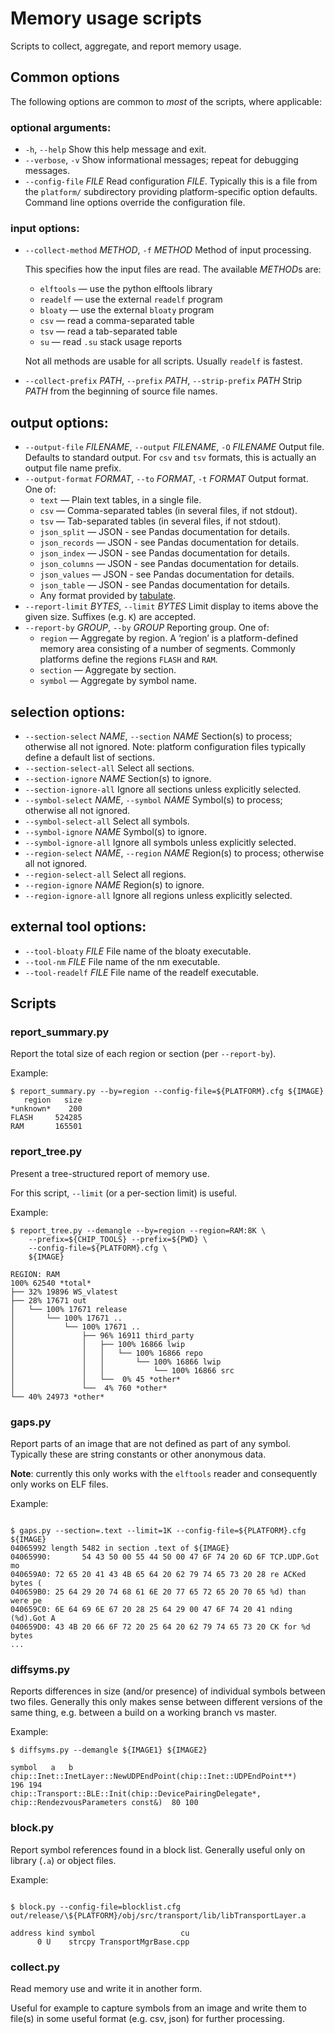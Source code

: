 # Memory usage scripts

Scripts to collect, aggregate, and report memory usage.

## Common options

The following options are common to _most_ of the scripts, where applicable:

### optional arguments:

-   `-h`, `--help` Show this help message and exit.
-   `--verbose`, `-v` Show informational messages; repeat for debugging
    messages.
-   `--config-file` _FILE_ Read configuration _FILE_. Typically this is a file
    from the `platform/` subdirectory providing platform-specific option
    defaults. Command line options override the configuration file.

### input options:

-   `--collect-method` _METHOD_, `-f` _METHOD_ Method of input processing.

    This specifies how the input files are read. The available *METHOD*s are:

    -   `elftools` — use the python elftools library
    -   `readelf` — use the external `readelf` program
    -   `bloaty` — use the external `bloaty` program
    -   `csv` — read a comma-separated table
    -   `tsv` — read a tab-separated table
    -   `su` — read `.su` stack usage reports

    Not all methods are usable for all scripts. Usually `readelf` is fastest.

-   `--collect-prefix` _PATH_, `--prefix` _PATH_, `--strip-prefix` _PATH_ Strip
    _PATH_ from the beginning of source file names.

## output options:

-   `--output-file` _FILENAME_, `--output` _FILENAME_, `-O` _FILENAME_ Output
    file. Defaults to standard output. For `csv` and `tsv` formats, this is
    actually an output file name prefix.
-   `--output-format` _FORMAT_, `--to` _FORMAT_, `-t` _FORMAT_ Output format.
    One of:
    -   `text` — Plain text tables, in a single file.
    -   `csv` — Comma-separated tables (in several files, if not stdout).
    -   `tsv` — Tab-separated tables (in several files, if not stdout).
    -   `json_split` — JSON - see Pandas documentation for details.
    -   `json_records` — JSON - see Pandas documentation for details.
    -   `json_index` — JSON - see Pandas documentation for details.
    -   `json_columns` — JSON - see Pandas documentation for details.
    -   `json_values` — JSON - see Pandas documentation for details.
    -   `json_table` — JSON - see Pandas documentation for details.
    -   Any format provided by [tabulate](https://pypi.org/project/tabulate/).
-   `--report-limit` _BYTES_, `--limit` _BYTES_ Limit display to items above the
    given size. Suffixes (e.g. `K`) are accepted.
-   `--report-by` _GROUP_, `--by` _GROUP_ Reporting group. One of:
    -   `region` — Aggregate by region. A ‘region’ is a platform-defined memory
        area consisting of a number of segments. Commonly platforms define the
        regions `FLASH` and `RAM`.
    -   `section` — Aggregate by section.
    -   `symbol` — Aggregate by symbol name.

## selection options:

-   `--section-select` _NAME_, `--section` _NAME_ Section(s) to process;
    otherwise all not ignored. Note: platform configuration files typically
    define a default list of sections.
-   `--section-select-all` Select all sections.
-   `--section-ignore` _NAME_ Section(s) to ignore.
-   `--section-ignore-all` Ignore all sections unless explicitly selected.
-   `--symbol-select` _NAME_, `--symbol` _NAME_ Symbol(s) to process; otherwise
    all not ignored.
-   `--symbol-select-all` Select all symbols.
-   `--symbol-ignore` _NAME_ Symbol(s) to ignore.
-   `--symbol-ignore-all` Ignore all symbols unless explicitly selected.
-   `--region-select` _NAME_, `--region` _NAME_ Region(s) to process; otherwise
    all not ignored.
-   `--region-select-all` Select all regions.
-   `--region-ignore` _NAME_ Region(s) to ignore.
-   `--region-ignore-all` Ignore all regions unless explicitly selected.

## external tool options:

-   `--tool-bloaty` _FILE_ File name of the bloaty executable.
-   `--tool-nm` _FILE_ File name of the nm executable.
-   `--tool-readelf` _FILE_ File name of the readelf executable.

## Scripts

### report_summary.py

Report the total size of each region or section (per `--report-by`).

Example:

```
$ report_summary.py --by=region --config-file=${PLATFORM}.cfg ${IMAGE}
   region   size
*unknown*    200
FLASH     524285
RAM       165501
```

### report_tree.py

Present a tree-structured report of memory use.

For this script, `--limit` (or a per-section limit) is useful.

Example:

```
$ report_tree.py --demangle --by=region --region=RAM:8K \
    --prefix=${CHIP_TOOLS} --prefix=${PWD} \
    --config-file=${PLATFORM}.cfg \
    ${IMAGE}

REGION: RAM
100% 62540 *total*
├── 32% 19896 WS_vlatest
├── 28% 17671 out
│   └── 100% 17671 release
│       └── 100% 17671 ..
│           └── 100% 17671 ..
│               ├── 96% 16911 third_party
│               │   ├── 100% 16866 lwip
│               │   │   └── 100% 16866 repo
│               │   │       └── 100% 16866 lwip
│               │   │           └── 100% 16866 src
│               │   └──  0% 45 *other*
│               └──  4% 760 *other*
└── 40% 24973 *other*
```

### gaps.py

Report parts of an image that are not defined as part of any symbol. Typically
these are string constants or other anonymous data.

**Note**: currently this only works with the `elftools` reader and consequently
only works on ELF files.

Example:

```

$ gaps.py --section=.text --limit=1K --config-file=${PLATFORM}.cfg ${IMAGE}
04065992 length 5482 in section .text of ${IMAGE}
04065990:       54 43 50 00 55 44 50 00 47 6F 74 20 6D 6F TCP.UDP.Got mo
040659A0: 72 65 20 41 43 4B 65 64 20 62 79 74 65 73 20 28 re ACKed bytes (
040659B0: 25 64 29 20 74 68 61 6E 20 77 65 72 65 20 70 65 %d) than were pe
040659C0: 6E 64 69 6E 67 20 28 25 64 29 00 47 6F 74 20 41 nding (%d).Got A
040659D0: 43 4B 20 66 6F 72 20 25 64 20 62 79 74 65 73 20 CK for %d bytes
...

```

### diffsyms.py

Reports differences in size (and/or presence) of individual symbols between two
files. Generally this only makes sense between different versions of the same
thing, e.g. between a build on a working branch vs master.

Example:

```
$ diffsyms.py --demangle ${IMAGE1} ${IMAGE2}
                                                                                         symbol   a   b
chip::Inet::InetLayer::NewUDPEndPoint(chip::Inet::UDPEndPoint**)                                196 194
chip::Transport::BLE::Init(chip::DevicePairingDelegate*, chip::RendezvousParameters const&)  80 100
```

### block.py

Report symbol references found in a block list. Generally useful only on library
(`.a`) or object files.

Example:

```

$ block.py --config-file=blocklist.cfg out/release/\${PLATFORM}/obj/src/transport/lib/libTransportLayer.a

address kind symbol                   cu
      0 U    strcpy TransportMgrBase.cpp
```

### collect.py

Read memory use and write it in another form.

Useful for example to capture symbols from an image and write them to file(s) in
some useful format (e.g. csv, json) for further processing.

